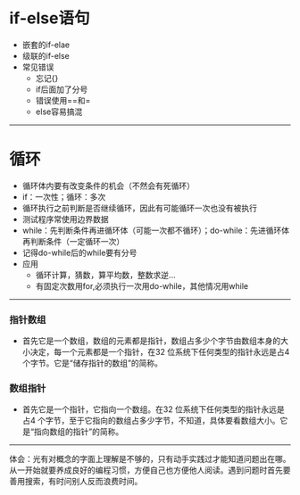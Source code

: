# if-else语句

* 嵌套的if-elae
* 级联的if-else
* 常见错误 
  * 忘记{}
  * if后面加了分号
  * 错误使用==和=
  * else容易搞混

***

# 循环

* 循环体内要有改变条件的机会（不然会有死循环）
* if：一次性；循环：多次
* 循环执行之前判断是否继续循环，因此有可能循环一次也没有被执行
* 测试程序常使用边界数据
* while：先判断条件再进循环体（可能一次都不循环）；do-while：先进循环体再判断条件（一定循环一次）
* 记得do-while后的while要有分号
* 应用
  - 循环计算，猜数，算平均数，整数求逆...
  - 有固定次数用for,必须执行一次用do-while，其他情况用while

***

### 指针数组

- 首先它是一个数组，数组的元素都是指针，数组占多少个字节由数组本身的大小决定，每一个元素都是一个指针，在32 位系统下任何类型的指针永远是占4 个字节。它是“储存指针的数组”的简称。

### 数组指针

- 首先它是一个指针，它指向一个数组。在32 位系统下任何类型的指针永远是占4 个字节，至于它指向的数组占多少字节，不知道，具体要看数组大小。它是“指向数组的指针”的简称。



---

体会：光有对概念的字面上理解是不够的，只有动手实践过才能知道问题出在哪。从一开始就要养成良好的编程习惯，方便自己也方便他人阅读。遇到问题时首先要善用搜索，有时问别人反而浪费时间。